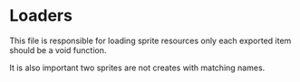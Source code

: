 # Loaders
This file is responsible for loading sprite resources only each exported item should be a void function.

It is also important two sprites are not creates with matching names.
